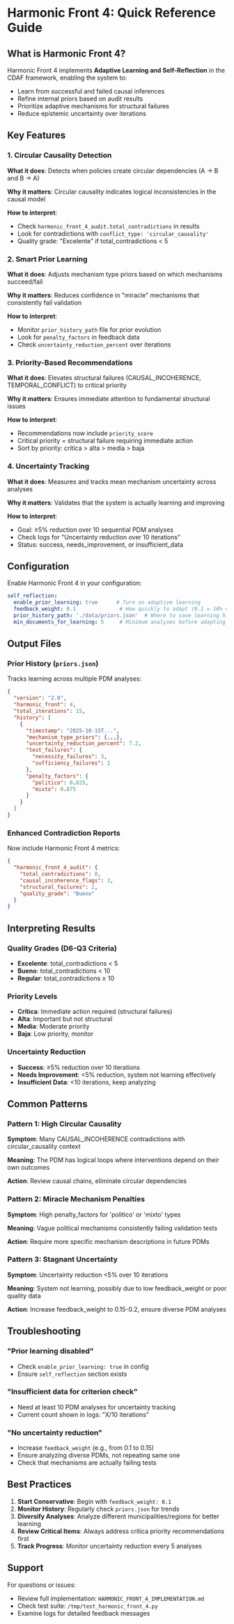 # Harmonic Front 4: Quick Reference Guide

## What is Harmonic Front 4?

Harmonic Front 4 implements **Adaptive Learning and Self-Reflection** in the CDAF framework, enabling the system to:
- Learn from successful and failed causal inferences
- Refine internal priors based on audit results
- Prioritize adaptive mechanisms for structural failures
- Reduce epistemic uncertainty over iterations

## Key Features

### 1. Circular Causality Detection
**What it does**: Detects when policies create circular dependencies (A → B and B → A)

**Why it matters**: Circular causality indicates logical inconsistencies in the causal model

**How to interpret**:
- Check `harmonic_front_4_audit.total_contradictions` in results
- Look for contradictions with `conflict_type: 'circular_causality'`
- Quality grade: "Excelente" if total_contradictions < 5

### 2. Smart Prior Learning
**What it does**: Adjusts mechanism type priors based on which mechanisms succeed/fail

**Why it matters**: Reduces confidence in "miracle" mechanisms that consistently fail validation

**How to interpret**:
- Monitor `prior_history_path` file for prior evolution
- Look for `penalty_factors` in feedback data
- Check `uncertainty_reduction_percent` over iterations

### 3. Priority-Based Recommendations
**What it does**: Elevates structural failures (CAUSAL_INCOHERENCE, TEMPORAL_CONFLICT) to critical priority

**Why it matters**: Ensures immediate attention to fundamental structural issues

**How to interpret**:
- Recommendations now include `priority_score`
- Critical priority = structural failure requiring immediate action
- Sort by priority: crítica > alta > media > baja

### 4. Uncertainty Tracking
**What it does**: Measures and tracks mean mechanism uncertainty across analyses

**Why it matters**: Validates that the system is actually learning and improving

**How to interpret**:
- Goal: ≥5% reduction over 10 sequential PDM analyses
- Check logs for "Uncertainty reduction over 10 iterations"
- Status: success, needs_improvement, or insufficient_data

## Configuration

Enable Harmonic Front 4 in your configuration:

```yaml
self_reflection:
  enable_prior_learning: true      # Turn on adaptive learning
  feedback_weight: 0.1              # How quickly to adapt (0.1 = 10% new, 90% old)
  prior_history_path: './data/priors.json'  # Where to save learning history
  min_documents_for_learning: 5     # Minimum analyses before adapting
```

## Output Files

### Prior History (`priors.json`)
Tracks learning across multiple PDM analyses:
```json
{
  "version": "2.0",
  "harmonic_front": 4,
  "total_iterations": 15,
  "history": [
    {
      "timestamp": "2025-10-15T...",
      "mechanism_type_priors": {...},
      "uncertainty_reduction_percent": 7.2,
      "test_failures": {
        "necessity_failures": 3,
        "sufficiency_failures": 2
      },
      "penalty_factors": {
        "politico": 0.825,
        "mixto": 0.875
      }
    }
  ]
}
```

### Enhanced Contradiction Reports
Now include Harmonic Front 4 metrics:
```json
{
  "harmonic_front_4_audit": {
    "total_contradictions": 8,
    "causal_incoherence_flags": 3,
    "structural_failures": 2,
    "quality_grade": "Bueno"
  }
}
```

## Interpreting Results

### Quality Grades (D6-Q3 Criteria)
- **Excelente**: total_contradictions < 5
- **Bueno**: total_contradictions < 10
- **Regular**: total_contradictions ≥ 10

### Priority Levels
- **Crítica**: Immediate action required (structural failures)
- **Alta**: Important but not structural
- **Media**: Moderate priority
- **Baja**: Low priority, monitor

### Uncertainty Reduction
- **Success**: ≥5% reduction over 10 iterations
- **Needs Improvement**: <5% reduction, system not learning effectively
- **Insufficient Data**: <10 iterations, keep analyzing

## Common Patterns

### Pattern 1: High Circular Causality
**Symptom**: Many CAUSAL_INCOHERENCE contradictions with circular_causality context

**Meaning**: The PDM has logical loops where interventions depend on their own outcomes

**Action**: Review causal chains, eliminate circular dependencies

### Pattern 2: Miracle Mechanism Penalties
**Symptom**: High penalty_factors for 'politico' or 'mixto' types

**Meaning**: Vague political mechanisms consistently failing validation tests

**Action**: Require more specific mechanism descriptions in future PDMs

### Pattern 3: Stagnant Uncertainty
**Symptom**: Uncertainty reduction <5% over 10 iterations

**Meaning**: System not learning, possibly due to low feedback_weight or poor quality data

**Action**: Increase feedback_weight to 0.15-0.2, ensure diverse PDM analyses

## Troubleshooting

### "Prior learning disabled"
- Check `enable_prior_learning: true` in config
- Ensure `self_reflection` section exists

### "Insufficient data for criterion check"
- Need at least 10 PDM analyses for uncertainty tracking
- Current count shown in logs: "X/10 iterations"

### "No uncertainty reduction"
- Increase `feedback_weight` (e.g., from 0.1 to 0.15)
- Ensure analyzing diverse PDMs, not repeating same one
- Check that mechanisms are actually failing tests

## Best Practices

1. **Start Conservative**: Begin with `feedback_weight: 0.1`
2. **Monitor History**: Regularly check `priors.json` for trends
3. **Diversify Analyses**: Analyze different municipalities/regions for better learning
4. **Review Critical Items**: Always address crítica priority recommendations first
5. **Track Progress**: Monitor uncertainty reduction every 5 analyses

## Support

For questions or issues:
- Review full implementation: `HARMONIC_FRONT_4_IMPLEMENTATION.md`
- Check test suite: `/tmp/test_harmonic_front_4.py`
- Examine logs for detailed feedback messages
